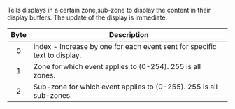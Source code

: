 Tells displays in a certain zone,sub-zone to display the content in their display buffers. The update of the display is immediate. 

 | Byte | Description                                                               | 
 | :----: | -----------                                                               | 
 | 0    | index - Increase by one for each event sent for specific text to display. | 
 | 1    | Zone for which event applies to (0-254). 255 is all zones.                | 
 | 2    | Sub-zone for which event applies to (0-255). 255 is all sub-zones.        | 
